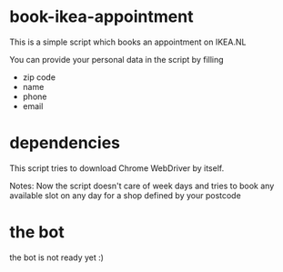 # book-ikea-appointment

This is a simple script which books an appointment on IKEA.NL

You can provide your personal data in the script by filling
- zip code
- name
- phone
- email

# dependencies

This script tries to download Chrome WebDriver by itself.

Notes: Now the script doesn't care of week days and tries to book any available slot on any day for a shop defined by your postcode

# the bot

the bot is not ready yet :)
